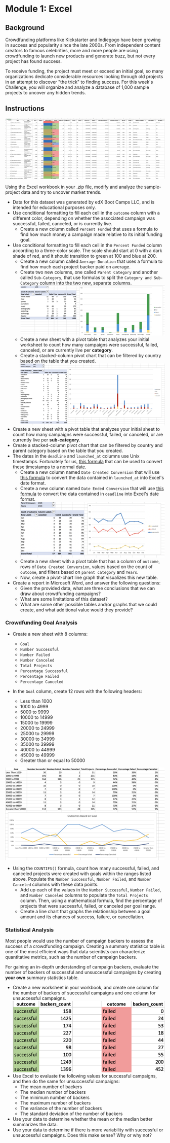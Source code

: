 # Module 1: Excel

## Background

Crowdfunding platforms like Kickstarter and Indiegogo have been growing in success and popularity since the late 2000s. From independent content creators to famous celebrities, more and more people are using crowdfunding to launch new products and generate buzz, but not every project has found success.

To receive funding, the project must meet or exceed an initial goal, so many organizations dedicate considerable resources looking through old projects in an attempt to discover "the trick" to finding success. For this week's Challenge, you will organize and analyze a database of 1,000 sample projects to uncover any hidden trends.

## Instructions

![A table contains a database of 1,000 sample crowdfunding projects.](README%20Images/01-FullTable.PNG)

Using the Excel workbook in your .zip file, modify and analyze the sample-project data and try to uncover market trends.
* Data for this dataset was generated by edX Boot Camps LLC, and is intended for educational purposes only.
* Use conditional formatting to fill each cell in the `outcome` column with a different color, depending on whether the associated campaign was successful, failed, canceled, or is currently live.
    * Create a new column called `Percent Funded` that uses a formula to find how much money a campaign made relative to its initial funding goal.
* Use conditional formatting to fill each cell in the `Percent Funded` column according to a three-color scale. The scale should start at 0 with a dark shade of red, and it should transition to green at 100 and blue at 200. 
    * Create a new column called `Average Donation` that uses a formula to find how much each project backer paid on average.
    * Create two new columns, one called `Parent Category` and another called `Sub-Category`, that use formulas to split the `Category and Sub-Category` column into the two new, separate columns. 
    ![Category Stats](README%20Images/02-CategoryStats.PNG)
    * Create a new sheet with a pivot table that analyzes your initial worksheet to count how many campaigns were successful, failed, canceled, or are currently live per **category**.
    * Create a stacked-column pivot chart that can be filtered by country based on the table that you created.
    ![Subcategory Stats](README%20Images/03-SubcategoryStats.PNG)
* Create a new sheet with a pivot table that analyzes your initial sheet to count how many campaigns were successful, failed, or canceled, or are currently live per **sub-category**.
* Create a stacked-column pivot chart that can be filtered by country and parent category based on the table that you created.
* The dates in the `deadline` and `launched_at` columns use Unix timestamps. Fortunately for us, [this formula](https://www.extendoffice.com/documents/excel/2473-excel-timestamp-to-date.html) that can be used to convert these timestamps to a normal date.
    * Create a new column named `Date Created Conversion` that will use [this formula](https://www.extendoffice.com/documents/excel/2473-excel-timestamp-to-date.html) to convert the data contained in `launched_at` into Excel's date format.
    * Create a new column named `Date Ended Conversion` that will use [this formula](https://www.extendoffice.com/documents/excel/2473-excel-timestamp-to-date.html) to convert the data contained in `deadline` into Excel's date format.
      ![Outcomes Based on Launch Date](README%20Images/04-LaunchDateOutcomes.PNG)
    * Create a new sheet with a pivot table that has a column of `outcome`, rows of `Date Created Conversion`, values based on the count of `outcome`, and filters based on `parent category` and `Years`.
    * Now, create a pivot-chart line graph that visualizes this new table.
* Create a report in Microsoft Word, and answer the following questions:
    * Given the provided data, what are three conclusions that we can draw about crowdfunding campaigns?
    * What are some limitations of this dataset?
    * What are some other possible tables and/or graphs that we could create, and what additional value would they provide?

### Crowdfunding Goal Analysis

* Create a new sheet with 8 columns:
    * `Goal`
    * `Number Successful`
    * `Number Failed`
    * `Number Canceled`
    * `Total Projects`
    * `Percentage Successful`
    * `Percentage Failed`
    * `Percentage Canceled`  


* In the `Goal` column, create 12 rows with the following headers:
    * Less than 1000 
    * 1000 to 4999
    * 5000 to 9999
    * 10000 to 14999
    * 15000 to 19999
    * 20000 to 24999
    * 25000 to 29999
    * 30000 to 34999
    * 35000 to 39999
    * 40000 to 44999
    * 45000 to 49999
    * Greater than or equal to 50000  

![A table and corresponding graph showing the percentage of projects that are successful, failed, and canceled based on their crowdfunding goal.](README%20Images/05-GoalOutcomes.PNG)

* Using the `COUNTIFS()` formula, count how many successful, failed, and canceled projects were created with goals within the ranges listed above. Populate the `Number Successful`, `Number Failed`, and `Number Canceled` columns with these data points.
    * Add up each of the values in the `Number Successful`, `Number Failed`, and `Number Canceled` columns to populate the `Total Projects` column. Then, using a mathematical formula, find the percentage of projects that were successful, failed, or canceled per goal range.
    * Create a line chart that graphs the relationship between a goal amount and its chances of success, failure, or cancellation.

### Statistical Analysis

Most people would use the number of campaign backers to assess the success of a crowdfunding campaign. Creating a summary statistics table is one of the most efficient ways that data scientists can characterize quantitative metrics, such as the number of campaign backers.

For gaining an in-depth understanding of campaign backers, evaluate the number of backers of successful and unsuccessful campaigns by creating **your own** summary statistics table.

* Create a new worksheet in your workbook, and create one column for the number of backers of successful campaigns and one column for unsuccessful campaigns. 
![A table containing a column for the number of backers of successful campaigns and a column for unsuccessful campaigns.](README%20Images/06-backers01.png)
* Use Excel to evaluate the following values for successful campaigns, and then do the same for unsuccessful campaigns:
   * The mean number of backers
   * The median number of backers
   * The minimum number of backers
   * The maximum number of backers
   * The variance of the number of backers
   * The standard deviation of the number of backers
* Use your data to determine whether the mean or the median better summarizes the data.
* Use your data to determine if there is more variability with successful or unsuccessful campaigns. Does this make sense? Why or why not?